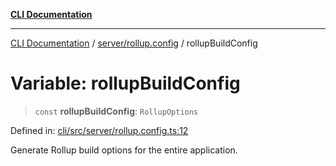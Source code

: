 [**CLI Documentation**](../../../README.md)

***

[CLI Documentation](../../../README.md) / [server/rollup.config](../README.md) / rollupBuildConfig

# Variable: rollupBuildConfig

> `const` **rollupBuildConfig**: `RollupOptions`

Defined in: [cli/src/server/rollup.config.ts:12](https://github.com/stonemjs/cli/blob/a8ddb59abbd77ddb2870c689c0c7e80297d24c5a/src/server/rollup.config.ts#L12)

Generate Rollup build options for the entire application.

